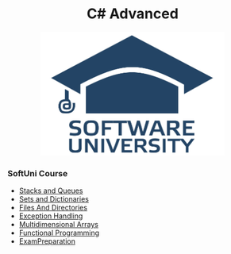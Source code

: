 <h1 align="center">C# Advanced</h1>
<p align="center"><img src="softuniLogo.PNG" alt="SoftUni Logo" width="370" height="250"></p>

<h3>SoftUni Course</h3>


<ul>
	<li><a href="https://github.com/Gandjurov/CSharp-Advanced/tree/master/01.%20Stacks%20and%20Queues">Stacks and Queues</a></li>
	<li><a href="https://github.com/Gandjurov/CSharp-Advanced/tree/master/02.%20Sets/Sets"> Sets and Dictionaries </a></li>
	<li><a href="https://github.com/Gandjurov/CSharp-Advanced/tree/master/03.%20FilesAndDirectories"> Files And Directories </a></li>
	<li><a href="https://github.com/Gandjurov/CSharp-Advanced/tree/master/04.%20ExceptionHandling"> Exception Handling </a></li>
	<li><a href="https://github.com/Gandjurov/CSharp-Advanced/tree/master/05.%20Multidimensional%20arrays"> Multidimensional Arrays </a></li>
	<li><a href="https://github.com/Gandjurov/CSharp-Advanced/tree/master/06.%20Functional%20Programming"> Functional Programming </a></li>
	<li><a href="https://github.com/Gandjurov/CSharp-Advanced/tree/master/07.%20ExamPreparation"> ExamPreparation </a></li>
</ul>
